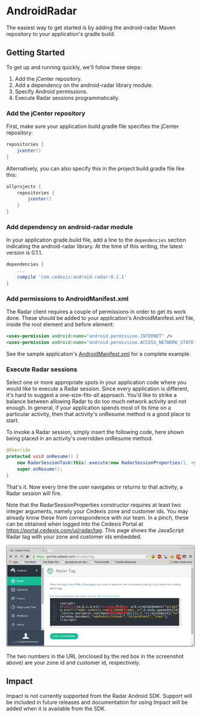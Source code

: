 # AndroidRadar

The easiest way to get started is by adding the android-radar Maven repository
to your application's gradle build.

## Getting Started

To get up and running quickly, we'll follow these steps:

1. Add the jCenter repository.
2. Add a dependency on the android-radar library module.
3. Specify Android permissions.
4. Execute Radar sessions programmatically.

### Add the jCenter repository

First, make sure your application build.gradle file specifies the jCenter repository:

```groovy
repositories {
    jcenter()
}
```

Alternatively, you can also specify this in the project build.gradle file like this:

```groovy
allprojects {
    repositories {
        jcenter()
    }
}
```

### Add dependency on android-radar module

In your application grade.build file, add a line to the `dependencies` section
indicating the android-radar library.  At the time of this writing, the latest
version is 0.1.1.

```groovy
dependencies {
    ...
    compile 'com.cedexis:android-radar:0.1.1'
}
```

### Add permissions to AndroidManifest.xml

The Radar client requires a couple of permissions in order to get its work done.
These should be added to your application's AndroidManifest.xml file, inside the
root <manifest> element and before <application> element:

```xml
<uses-permission android:name="android.permission.INTERNET" />
<uses-permission android:name="android.permission.ACCESS_NETWORK_STATE"/>
```

See the sample application's [AndroidManifest.xml](https://github.com/cedexis/AndroidRadar/blob/master/app/src/main/AndroidManifest.xml) for a complete example.

### Execute Radar sessions

Select one or more appropriate spots in your application code where you would
like to execute a Radar session.  Since every application is different, it's
hard to suggest a one-size-fits-all approach.  You'd like to strike a balance
between allowing Radar to do too much network activity and not enough.  In
general, if your application spends most of its time on a particular activity,
then that activity's onResume method is a good place to start.

To invoke a Radar session, simply insert the following code, here shown being
placed in an activity's overridden onResume method.

```java
@Override
protected void onResume() {
    new RadarSessionTask(this).execute(new RadarSessionProperties(1, <your customer id>));
    super.onResume();
}
```

That's it.  Now every time the user navigates or returns to that activity, a
Radar session will fire.

Note that the RadarSessionProperties constructor requires at least two integer
arguments, namely your Cedexis zone and customer ids.  You may already know
these from correspondence with our team.  In a pinch, these can be obtained
when logged into the Cedexis Portal at https://portal.cedexis.com/ui/radar/tag.
This page shows the JavaScript Radar tag with your zone and customer ids
embedded.

![Portal Screenshot](./portal_screenshot.png)

The two numbers in the URL (enclosed by the red box in the screenshot above) are
your zone id and customer id, respectively.

## Impact

Impact is not currently supported from the Radar Android SDK. Support will be included in future releases and documentation for using Impact will be added when it is available from the SDK. 
